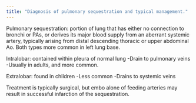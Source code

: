```yaml
---
title: "Diagnosis of pulmonary sequestration and typical management."
---
```

Pulmonary sequestration: portion of lung that has either no connection to bronchi or PAs, or derives its major blood supply from an aberrant systemic artery, typically arising from distal descending thoracic or upper abdominal Ao.
Both types more common in left lung base.

Intralobar: contained within pleura of normal lung
-Drain to pulmonary veins
-Usually in adults, and more common.

Extralobar: found in children
-Less common
-Drains to systemic veins

Treatment is typically surgical, but embo alone of feeding arteries may result in successful infarction of the sequestration.

